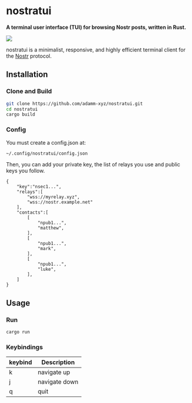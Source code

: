 # nostratui

**A terminal user interface (TUI) for browsing Nostr posts, written in Rust.**

<a href="https://asciinema.org/a/2iFOjS0jE4ahSNA2quFRIIqIW" target="_blank"><img src="https://asciinema.org/a/2iFOjS0jE4ahSNA2quFRIIqIW.svg" /></a>

nostratui is a minimalist, responsive, and highly efficient terminal client for the [Nostr](https://nostr.com) protocol.

## Installation

### Clone and Build

```bash
git clone https://github.com/adamm-xyz/nostratui.git
cd nostratui
cargo build
```

### Config

You must create a config.json at:
```bash
~/.config/nostratui/config.json
```
Then, you can add your private key, the list of relays you use and public keys you follow.

```json5
{
    "key":"nsec1...",
    "relays":[
        "wss://myrelay.xyz",
        "wss://nostr.example.net"
    ],
    "contacts":[
        [
            "npub1...",
            "matthew",
        ],
        [
            "npub1...",
            "mark",
        ],
        [
            "npub1...",
            "luke",
        ],
    ]
}

```

## Usage

### Run
```bash
cargo run
```

### Keybindings

| keybind | Description |
| ------- | ----------- |
| k | navigate up|
| j | navigate down|
| q | quit |

